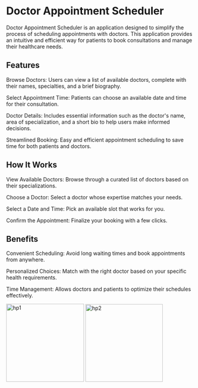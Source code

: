 # Doctor Appointment Scheduler

Doctor Appointment Scheduler is an application designed to simplify the process of scheduling appointments with doctors. This application provides an intuitive and efficient way for patients to book consultations and manage their healthcare needs.

## Features

Browse Doctors: Users can view a list of available doctors, complete with their names, specialties, and a brief biography.

Select Appointment Time: Patients can choose an available date and time for their consultation.

Doctor Details: Includes essential information such as the doctor's name, area of specialization, and a short bio to help users make informed decisions.

Streamlined Booking: Easy and efficient appointment scheduling to save time for both patients and doctors.

## How It Works

View Available Doctors: Browse through a curated list of doctors based on their specializations.

Choose a Doctor: Select a doctor whose expertise matches your needs.

Select a Date and Time: Pick an available slot that works for you.

Confirm the Appointment: Finalize your booking with a few clicks.

## Benefits

Convenient Scheduling: Avoid long waiting times and book appointments from anywhere.

Personalized Choices: Match with the right doctor based on your specific health requirements.


Time Management: Allows doctors and patients to optimize their schedules effectively.




<img width="209" alt="hp1" src="https://github.com/user-attachments/assets/f0431de7-f401-40da-b5ed-c39c7691156a" />
<img width="208" alt="hp2" src="https://github.com/user-attachments/assets/31ffe6f2-b120-4512-a7a2-e3568390533c" />
